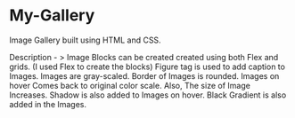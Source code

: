 # My-Gallery
 Image Gallery built using HTML and CSS.

 Description - > Image Blocks can be created  created using both Flex and grids.
		       (I used Flex to create the blocks)
        	Figure tag is used to add caption to Images.
        	Images are gray-scaled.
        	Border of Images is rounded.
        	Images on hover Comes back to original color scale.
        	Also, The size of Image Increases.
        	Shadow is also added to Images on hover.
        	Black Gradient is also added in the Images. 

